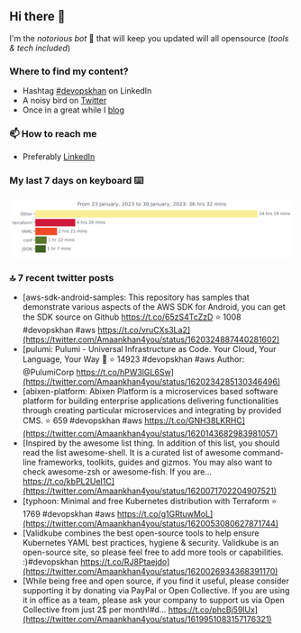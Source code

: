 <!--- [![Hits](https://hits.seeyoufarm.com/api/count/incr/badge.svg?url=https%3A%2F%2Fgithub.com%2Fakhan4u%2Fhit-counter&count_bg=%2379C83D&title_bg=%23555555&icon=&icon_color=%23E7E7E7&title=visits&edge_flat=false)](https://hits.seeyoufarm.com) --->

## Hi there 👋

I'm the _notorious bot_ 🤣 that will keep you updated will all opensource (_tools & tech included_) 

### Where to find my content?

* Hashtag [#devopskhan](https://www.linkedin.com/feed/hashtag/devopskhan) on LinkedIn
* A noisy bird on [Twitter](https://twitter.com/Amaankhan4you)
* Once in a great while I [blog](https://linuxparrot.netlify.app) 


### 📫 **How to reach me**

* Preferably [LinkedIn](https://www.linkedin.com/in/amaan-khan-linux-ninja)

### My last 7 days on keyboard ⌨️

<img src="https://github.com/akhan4u/akhan4u/blob/main/images/stat.svg" alt="Amaan's Wakatime Activity!"/>

### 🔝 7 recent twitter posts
<!-- DEVDOJO:START -->
- [aws-sdk-android-samples: This repository has samples that demonstrate various aspects of the AWS SDK for Android, you can get the SDK source on Github https://t.co/65zS4TcZzD
⭐️ 1008
#devopskhan #aws
https://t.co/vruCXs3La2](https://twitter.com/Amaankhan4you/status/1620324887440281602)
- [pulumi: Pulumi - Universal Infrastructure as Code. Your Cloud, Your Language, Your Way 🚀
⭐️ 14923
#devopskhan #aws
Author: @PulumiCorp
https://t.co/hPW3lGL6Sw](https://twitter.com/Amaankhan4you/status/1620234285130346496)
- [abixen-platform: Abixen Platform is a microservices based software platform for building enterprise applications delivering functionalities through creating particular microservices and integrating by provided CMS.
⭐️ 659
#devopskhan #aws
https://t.co/GNH38LKRHC](https://twitter.com/Amaankhan4you/status/1620143682983981057)
- [Inspired by the awesome list thing. In addition of this list, you should read the list awesome-shell. It is a curated list of awesome command-line frameworks, toolkits, guides and gizmos. You may also want to check awesome-zsh or awesome-fish. If you are… https://t.co/kbPL2UeI1C](https://twitter.com/Amaankhan4you/status/1620071702204907521)
- [typhoon: Minimal and free Kubernetes distribution with Terraform
⭐️ 1769
#devopskhan #aws
https://t.co/g1GRtuwMoL](https://twitter.com/Amaankhan4you/status/1620053080627871744)
- [Validkube combines the best open-source tools to help ensure Kubernetes YAML best practices, hygiene &amp; security. Validkube is an open-source site, so please feel free to add more tools or capabilities. :&rpar;#devopskhan https://t.co/RJ8Ptaejdo](https://twitter.com/Amaankhan4you/status/1620026934368391170)
- [While being free and open source, if you find it useful, please consider supporting it by donating via PayPal or Open Collective. If you are using it in office as a team, please ask your company to support us via Open Collective from just 2$ per month!#d… https://t.co/phcBj59lUx](https://twitter.com/Amaankhan4you/status/1619951083157176321)
<!-- DEVDOJO:END -->

<!-- ![Amaan's GitHub stats](https://github-readme-stats.vercel.app/api?username=akhan4u&count_private=true&show_icons=true&hide=contribs) -->

